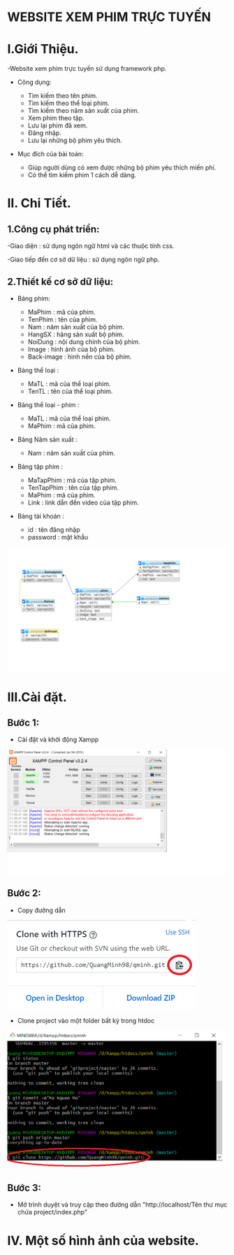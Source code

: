 #                                                      WEBSITE XEM PHIM TRỰC TUYẾN

# I.Giới Thiệu. 

-Website xem phim trực tuyến sử dụng framework php.

* Công dụng:
  * Tìm kiếm theo tên phim.
  * Tìm kiếm theo thể loại phim.
  * Tìm kiếm theo năm sản xuất của phim.
  * Xem phim theo tập.
  * Lưu lại phim đã xem.
  * Đăng nhập.
  * Lưu lại những bộ phim yêu thích.

* Mục đích của bài toán:
  * Giúp người dùng có xem được những bộ phim yêu thích miến phí.
  * Có thể tìm kiếm phim 1 cách dễ dàng.
 
 # II. Chi Tiết.
 
 ## 1.Công cụ phát triển:
 
 -Giao diện : sử dụng ngôn ngữ html và các thuộc tính css.
 
 -Giao tiếp đến cơ sở dữ liệu : sử dụng ngôn ngữ php.
 
 ## 2.Thiết kế cơ sở dữ liệu:
 
 * Bảng phim:
   * MaPhim : mã của phim.
   * TenPhim : tên của phim.
   * Nam : năm sản xuất của bộ phim.
   * HangSX : hãng sản xuất bộ phim.
   * NoiDung : nội dung chính của bộ phim.
   * Image : hình ảnh của bộ phim.
   * Back-image : hình nền của bộ phim.
   
 * Bảng thể loại : 
   * MaTL : mã của thể loại phim.
   * TenTL : tên của thể loại phim.
  
 * Bảng thể loại - phim :
   * MaTL : mã của thể loại phim.
   * MaPhim : mã của phim.
   
 * Bảng Năm sản xuất :
   * Nam : năm sản xuất của phim.
   
 * Bảng tập phim :
   * MaTapPhim : mã của tập phim.
   * TenTapPhim : tên của tập phim.
   * MaPhim : mã của phim.
   * Link : link dẫn đến video của tập phim.
   
 * Bảng tài khoản :
   * id : tên đăng nhập
   * password : mật khẩu
   
 ![Atom](https://github.com/QuangMinh98/qminh/blob/master/anh/csdl.png)
 
 # III.Cài đặt.
 
 ## Bước 1:
 
* Cài đặt và khởi động Xampp

![Atom](https://github.com/QuangMinh98/qminh/blob/master/anh/xampp.png)

## Bước 2:

* Copy đường dẫn

![Atom](https://github.com/QuangMinh98/qminh/blob/master/anh/copy.png)

* Clone project vào một folder bất kỳ trong htdoc

![Atom](https://github.com/QuangMinh98/qminh/blob/master/anh/clone.png)

## Bước 3:

* Mở trình duyệt và truy cập theo đường dẫn "http://localhost/Tên thư mục chứa project/index.php"

# IV. Một số hình ảnh của website.

